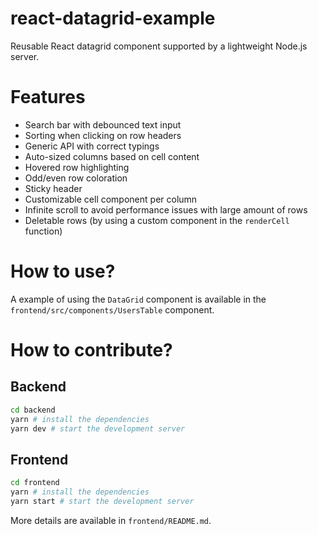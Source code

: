 # react-datagrid-example

Reusable React datagrid component supported by a lightweight Node.js server.

# Features

- Search bar with debounced text input
- Sorting when clicking on row headers
- Generic API with correct typings
- Auto-sized columns based on cell content
- Hovered row highlighting
- Odd/even row coloration
- Sticky header
- Customizable cell component per column
- Infinite scroll to avoid performance issues with large amount of rows
- Deletable rows (by using a custom component in the `renderCell` function)

# How to use?

A example of using the `DataGrid` component is available in the `frontend/src/components/UsersTable` component.

# How to contribute?

## Backend

```bash
cd backend
yarn # install the dependencies
yarn dev # start the development server
```

## Frontend

```bash
cd frontend
yarn # install the dependencies
yarn start # start the development server
```

More details are available in `frontend/README.md`.
